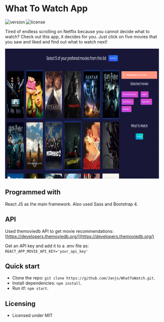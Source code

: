 # What To Watch App
 ![version](https://img.shields.io/badge/version-1.1.0-blue.svg) ![license](https://img.shields.io/badge/license-MIT-blue.svg) 


Tired of endless scrolling on Netflix because you cannot decide what to watch? Check out this app, it decides for you. Just click on five movies that you saw and liked and find out what to watch next! 

<img src="src/assets/img/screenshot.png" width="940" height="426"> 

## Programmed with

React JS as the main framework. Also used Sass and Bootstrap 4.
## API 

Used themoviedb API to get movie recommendations: [https://developers.themoviedb.org/](https://developers.themoviedb.org/)

Get an API key and add it to a .env file as: `REACT_APP_MOVIE_API_KEY='your_api_key'`

## Quick start

- Clone the repo: `git clone https://github.com/Janjs/WhatToWatch.git`.
- Install dependencies: `npm install`.
- Run it!: `npm start`.

## Licensing

- Licensed under MIT
